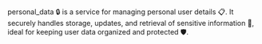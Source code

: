 personal_data 🔒 is a service for managing personal user details 📋. It securely handles storage, updates, and retrieval of sensitive information 🔐, ideal for keeping user data organized and protected 🛡️.
